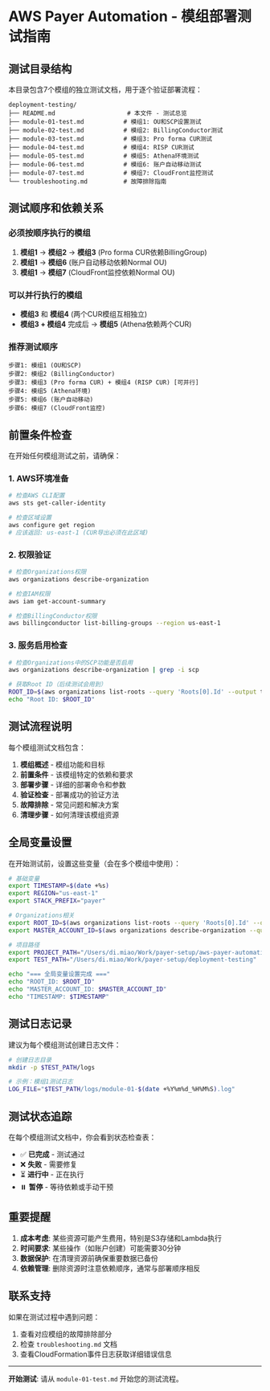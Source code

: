 # AWS Payer Automation - 模组部署测试指南

## 测试目录结构

本目录包含7个模组的独立测试文档，用于逐个验证部署流程：

```
deployment-testing/
├── README.md                    # 本文件 - 测试总览
├── module-01-test.md           # 模组1: OU和SCP设置测试
├── module-02-test.md           # 模组2: BillingConductor测试
├── module-03-test.md           # 模组3: Pro forma CUR测试
├── module-04-test.md           # 模组4: RISP CUR测试
├── module-05-test.md           # 模组5: Athena环境测试
├── module-06-test.md           # 模组6: 账户自动移动测试
├── module-07-test.md           # 模组7: CloudFront监控测试
└── troubleshooting.md          # 故障排除指南
```

## 测试顺序和依赖关系

### 必须按顺序执行的模组
1. **模组1** → **模组2** → **模组3** (Pro forma CUR依赖BillingGroup)
2. **模组1** → **模组6** (账户自动移动依赖Normal OU)
3. **模组1** → **模组7** (CloudFront监控依赖Normal OU)

### 可以并行执行的模组
- **模组3** 和 **模组4** (两个CUR模组互相独立)
- **模组3 + 模组4** 完成后 → **模组5** (Athena依赖两个CUR)

### 推荐测试顺序
```
步骤1: 模组1 (OU和SCP)
步骤2: 模组2 (BillingConductor)
步骤3: 模组3 (Pro forma CUR) + 模组4 (RISP CUR) [可并行]
步骤4: 模组5 (Athena环境)
步骤5: 模组6 (账户自动移动)
步骤6: 模组7 (CloudFront监控)
```

## 前置条件检查

在开始任何模组测试之前，请确保：

### 1. AWS环境准备
```bash
# 检查AWS CLI配置
aws sts get-caller-identity

# 检查区域设置
aws configure get region
# 应该返回: us-east-1 (CUR导出必须在此区域)
```

### 2. 权限验证
```bash
# 检查Organizations权限
aws organizations describe-organization

# 检查IAM权限
aws iam get-account-summary

# 检查BillingConductor权限
aws billingconductor list-billing-groups --region us-east-1
```

### 3. 服务启用检查
```bash
# 检查Organizations中的SCP功能是否启用
aws organizations describe-organization | grep -i scp

# 获取Root ID（后续测试会用到）
ROOT_ID=$(aws organizations list-roots --query 'Roots[0].Id' --output text)
echo "Root ID: $ROOT_ID"
```

## 测试流程说明

每个模组测试文档包含：

1. **模组概述** - 模组功能和目标
2. **前置条件** - 该模组特定的依赖和要求
3. **部署步骤** - 详细的部署命令和参数
4. **验证检查** - 部署成功的验证方法
5. **故障排除** - 常见问题和解决方案
6. **清理步骤** - 如何清理该模组资源

## 全局变量设置

在开始测试前，设置这些变量（会在多个模组中使用）：

```bash
# 基础变量
export TIMESTAMP=$(date +%s)
export REGION="us-east-1"
export STACK_PREFIX="payer"

# Organizations相关
export ROOT_ID=$(aws organizations list-roots --query 'Roots[0].Id' --output text)
export MASTER_ACCOUNT_ID=$(aws organizations describe-organization --query 'Organization.MasterAccountId' --output text)

# 项目路径
export PROJECT_PATH="/Users/di.miao/Work/payer-setup/aws-payer-automation"
export TEST_PATH="/Users/di.miao/Work/payer-setup/deployment-testing"

echo "=== 全局变量设置完成 ==="
echo "ROOT_ID: $ROOT_ID"
echo "MASTER_ACCOUNT_ID: $MASTER_ACCOUNT_ID"
echo "TIMESTAMP: $TIMESTAMP"
```

## 测试日志记录

建议为每个模组测试创建日志文件：

```bash
# 创建日志目录
mkdir -p $TEST_PATH/logs

# 示例：模组1测试日志
LOG_FILE="$TEST_PATH/logs/module-01-$(date +%Y%m%d_%H%M%S).log"
```

## 测试状态追踪

在每个模组测试文档中，你会看到状态检查表：

- ✅ **已完成** - 测试通过
- ❌ **失败** - 需要修复
- ⏳ **进行中** - 正在执行
- ⏸️ **暂停** - 等待依赖或手动干预

## 重要提醒

1. **成本考虑**: 某些资源可能产生费用，特别是S3存储和Lambda执行
2. **时间要求**: 某些操作（如账户创建）可能需要30分钟
3. **数据保护**: 在清理资源前确保重要数据已备份
4. **依赖管理**: 删除资源时注意依赖顺序，通常与部署顺序相反

## 联系支持

如果在测试过程中遇到问题：
1. 查看对应模组的故障排除部分
2. 检查 `troubleshooting.md` 文档
3. 查看CloudFormation事件日志获取详细错误信息

---

**开始测试**: 请从 `module-01-test.md` 开始您的测试流程。